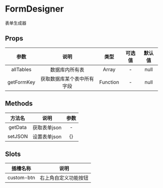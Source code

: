 # FormDesigner

表单生成器

## Props

|    参数    |            说明            |   类型   | 可选值 | 默认值 |
| :--------: | :------------------------: | :------: | :----: | :----: |
| allTables  |       数据库内所有表       |  Array   |   -    |  null  |
| getFormKey | 获取数据库某个表中所有字段 | Function |   -    |  null  |

## Methods

|   方法名    |     说明     | 参数 |
| :---------: | :----------: | :--: |
| getData | 获取表单json |  -   |
| setJSON | 设置表单json |  {}   |

## Slots

|  插槽名称  |         说明         |
| :--------: | :------------------: |
| custom-btn | 右上角自定义功能按钮 |
